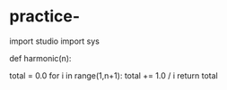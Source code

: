 # practice-
import studio 
import sys 

def harmonic(n):

total = 0.0 
for i in range(1,n+1):
    total += 1.0 / i 
   return total 
